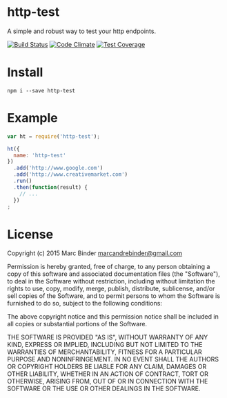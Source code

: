http-test
=========
A simple and robust way to test your http endpoints.

[![Build Status](https://travis-ci.org/MrBoolean/http-test.svg?branch=master)](https://travis-ci.org/MrBoolean/http-test) [![Code Climate](https://codeclimate.com/github/MrBoolean/http-test/badges/gpa.svg)](https://codeclimate.com/github/MrBoolean/http-test) [![Test Coverage](https://codeclimate.com/github/MrBoolean/http-test/badges/coverage.svg)](https://codeclimate.com/github/MrBoolean/http-test/coverage)

# Install
```
npm i --save http-test
```

# Example
```javascript
var ht = require('http-test');

ht({
  name: 'http-test'
})
  .add('http://www.google.com')
  .add('http://www.creativemarket.com')
  .run()
  .then(function(result) {
    // ...
  })
;
```

# License
Copyright (c) 2015 Marc Binder <marcandrebinder@gmail.com>

Permission is hereby granted, free of charge, to any person obtaining a copy
of this software and associated documentation files (the "Software"), to deal
in the Software without restriction, including without limitation the rights
to use, copy, modify, merge, publish, distribute, sublicense, and/or sell
copies of the Software, and to permit persons to whom the Software is
furnished to do so, subject to the following conditions:

The above copyright notice and this permission notice shall be included in
all copies or substantial portions of the Software.

THE SOFTWARE IS PROVIDED "AS IS", WITHOUT WARRANTY OF ANY KIND, EXPRESS OR
IMPLIED, INCLUDING BUT NOT LIMITED TO THE WARRANTIES OF MERCHANTABILITY,
FITNESS FOR A PARTICULAR PURPOSE AND NONINFRINGEMENT.  IN NO EVENT SHALL THE
AUTHORS OR COPYRIGHT HOLDERS BE LIABLE FOR ANY CLAIM, DAMAGES OR OTHER
LIABILITY, WHETHER IN AN ACTION OF CONTRACT, TORT OR OTHERWISE, ARISING FROM,
OUT OF OR IN CONNECTION WITH THE SOFTWARE OR THE USE OR OTHER DEALINGS IN
THE SOFTWARE.
